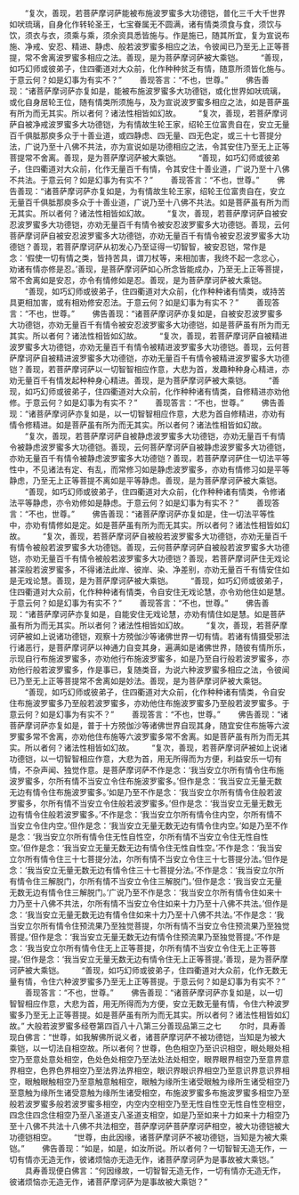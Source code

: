 <!-- { "loadSidebar": true } -->
　　“复次，善现，若菩萨摩诃萨能被布施波罗蜜多大功德铠，普化三千大千世界如吠琉璃，自身化作转轮圣王，七宝眷属无不圆满，诸有情类须食与食，须饮与饮，须衣与衣，须乘与乘，须余资具悉皆施与。作是施已，随其所宜，复为宣说布施、净戒、安忍、精进、静虑、般若波罗蜜多相应之法，令彼闻已乃至无上正等菩提，常不舍离波罗蜜多相应之法。善现，是为菩萨摩诃萨被大乘铠。
　　“善现，如巧幻师或彼弟子，住四衢道对大众前，化作种种贫乏有情，随意所须皆化施与。于意云何？如是幻事为有实不？”
　　善现答言：“不也，世尊。”
　　佛告善现：“诸菩萨摩诃萨亦复如是，能被布施波罗蜜多大功德铠，或化世界如吠琉璃，或化自身居轮王位，随有情类所须施与，及为宣说波罗蜜多相应之法，如是菩萨虽有所为而无其实。所以者何？诸法性相皆如幻故。
　　“复次，善现，若菩萨摩诃萨自被净戒波罗蜜多大功德铠，为有情故生轮王家，绍轮王位富贵自在，安立无量百千俱胝那庾多众于十善业道，或四静虑、四无量、四无色定，或三十七菩提分法，广说乃至十八佛不共法，亦为宣说如是功德相应之法，令其安住乃至无上正等菩提常不舍离。善现，是为菩萨摩诃萨被大乘铠。
　　“善现，如巧幻师或彼弟子，住四衢道对大众前，化作无量百千有情，令其安住十善业道，广说乃至十八佛不共法。于意云何？如是幻事为有实不？”
　　善现答言：“不也，世尊。”
　　佛告善现：“诸菩萨摩诃萨亦复如是，为有情故生轮王家，绍轮王位富贵自在，安立无量百千俱胝那庾多众于十善业道，广说乃至十八佛不共法。如是菩萨虽有所为而无其实。所以者何？诸法性相皆如幻故。
　　“复次，善现，若菩萨摩诃萨自被安忍波罗蜜多大功德铠，亦劝无量百千有情令被安忍波罗蜜多大功德铠。善现，云何菩萨摩诃萨自被安忍波罗蜜多大功德铠，亦劝无量百千有情令被安忍波罗蜜多大功德铠？善现，若菩萨摩诃萨从初发心乃至证得一切智智，被安忍铠，常作是念：‘假使一切有情之类，皆持苦具，谓刀杖等，来相加害，我终不起一念忿心，劝诸有情亦修是忍。’善现，是菩萨摩诃萨如心所念皆能成办，乃至无上正等菩提，常不舍离如是安忍，亦令有情修如是忍。善现，是为菩萨摩诃萨被大乘铠。
　　“善现，如巧幻师或彼弟子，住四衢道对大众前，化作种种诸有情类，或持苦具更相加害，或有相劝修安忍法。于意云何？如是幻事为有实不？”
　　善现答言：“不也，世尊。”
　　佛告善现：“诸菩萨摩诃萨亦复如是，自被安忍波罗蜜多大功德铠，亦劝无量百千有情令被安忍波罗蜜多大功德铠，如是菩萨虽有所为而无其实。所以者何？诸法性相皆如幻故。
　　“复次，善现，若菩萨摩诃萨自被精进波罗蜜多大功德铠，亦劝无量百千有情令被精进波罗蜜多大功德铠。善现，云何菩萨摩诃萨自被精进波罗蜜多大功德铠，亦劝无量百千有情令被精进波罗蜜多大功德铠？善现，若菩萨摩诃萨以一切智智相应作意，大悲为首，发趣种种身心精进，亦劝无量百千有情发起种种身心精进。善现，是为菩萨摩诃萨被大乘铠。
　　“善现，如巧幻师或彼弟子，住四衢道对大众前，化作种种诸有情类，自修精进亦劝他修。于意云何？如是幻事为有实不？”
　　善现答言：“不也，世尊。”
　　佛告善现：“诸菩萨摩诃萨亦复如是，以一切智智相应作意，大悲为首自修精进，亦劝有情令修精进。如是菩萨虽有所为而无其实。所以者何？诸法性相皆如幻故。
　　“复次，善现，若菩萨摩诃萨自被静虑波罗蜜多大功德铠，亦劝无量百千有情令被静虑波罗蜜多大功德铠。善现，云何菩萨摩诃萨自被静虑波罗蜜多大功德铠，亦劝无量百千有情令被静虑波罗蜜多大功德铠？善现，若菩萨摩诃萨住一切法平等性中，不见诸法有定、有乱，而常修习如是静虑波罗蜜多，亦劝有情修习如是平等静虑，乃至无上正等菩提不离如是平等静虑。善现，是为菩萨摩诃萨被大乘铠。
　　“善现，如巧幻师或彼弟子，住四衢道对大众前，化作种种诸有情类，令修诸法平等静虑，亦令劝修如是静虑。于意云何？如是幻事为有实不？”
　　善现答言：“不也，世尊。”
　　佛告善现：“诸菩萨摩诃萨亦复如是，住一切法平等性中，亦劝有情修如是定。如是菩萨虽有所为而无其实。所以者何？诸法性相皆如幻故。
　　“复次，善现，若菩萨摩诃萨自被般若波罗蜜多大功德铠，亦劝无量百千有情令被般若波罗蜜多大功德铠。善现，云何菩萨摩诃萨自被般若波罗蜜多大功德铠，亦劝无量百千有情令被般若波罗蜜多大功德铠？善现，若菩萨摩诃萨住无戏论甚深般若波罗蜜多，不得诸法此岸、彼岸、染、净差别，亦劝无量百千有情安住如是无戏论慧。善现，是为菩萨摩诃萨被大乘铠。
　　“善现，如巧幻师或彼弟子，住四衢道对大众前，化作种种诸有情类，令自安住无戏论慧，亦令劝他住如是慧。于意云何？如是幻事为有实不？”
　　善现答言：“不也，世尊。”
　　佛告善现：“诸菩萨摩诃萨亦复如是，自能安住无戏论慧，亦劝有情住如是慧。如是菩萨虽有所为而无其实。所以者何？诸法性相皆如幻故。
　　“复次，善现，若菩萨摩诃萨被如上说诸功德铠，观察十方殑伽沙等诸佛世界一切有情。若诸有情摄受邪法行诸恶行，是菩萨摩诃萨以神通力自变其身，遍满如是诸佛世界，随彼有情所乐，示现自行布施波罗蜜多，亦劝他行布施波罗蜜多，如是乃至自行般若波罗蜜多，亦劝他行般若波罗蜜多，作是事已，复随类音，为说六种波罗蜜多相应之法，令彼闻已乃至无上正等菩提常不舍离如是妙法。善现，是为菩萨摩诃萨被大乘铠。
　　“善现，如巧幻师或彼弟子，住四衢道对大众前，化作种种诸有情类，令自安住布施波罗蜜多乃至般若波罗蜜多，亦劝他住布施波罗蜜多乃至般若波罗蜜多。于意云何？如是幻事为有实不？”
　　善现答言：“不也，世尊。”
　　佛告善现：“诸菩萨摩诃萨亦复如是，普于十方殑伽沙等诸佛世界自现其身，随宜安住布施等六波罗蜜多常不舍离，亦劝他住布施等六波罗蜜多常不舍离。如是菩萨虽有所为而无其实。所以者何？诸法性相皆如幻故。
　　“复次，善现，若菩萨摩诃萨被如上说诸功德铠，以一切智智相应作意，大悲为首，用无所得而为方便，利益安乐一切有情，不杂声闻、独觉作意。是菩萨摩诃萨不作是念：‘我当安立尔所有情令住布施波罗蜜多，尔所有情不当安立令住布施波罗蜜多。’但作是念：‘我当安立无量无数无边有情令住布施波罗蜜多。’如是乃至不作是念：‘我当安立尔所有情令住般若波罗蜜多，尔所有情不当安立令住般若波罗蜜多。’但作是念：‘我当安立无量无数无边有情令住般若波罗蜜多。’不作是念：‘我当安立尔所有情令住内空，尔所有情不当安立令住内空。’但作是念：‘我当安立无量无数无边有情令住内空。’如是乃至不作是念：‘我当安立尔所有情令住无性自性空，尔所有情不当安立令住无性自性空。’但作是念：‘我当安立无量无数无边有情令住无性自性空。’不作是念：‘我当安立尔所有情令住三十七菩提分法，尔所有情不当安立令住三十七菩提分法。’但作是念：‘我当安立无量无数无边有情令住三十七菩提分法。’不作是念：‘我当安立尔所有情令住三解脱门，尔所有情不当安立令住三解脱门。’但作是念：‘我当安立无量无数无边有情令住三解脱门。’广说乃至不作是念：‘我当安立尔所有情令住如来十力乃至十八佛不共法，尔所有情不当安立令住如来十力乃至十八佛不共法。’但作是念：‘我当安立无量无数无边有情令住如来十力乃至十八佛不共法。’不作是念：‘我当安立尔所有情令住预流果乃至独觉菩提，尔所有情不当安立令住预流果乃至独觉菩提。’但作是念：‘我当安立无量无数无边有情令住预流果乃至独觉菩提。’不作是念：‘我当安立尔所有情令住无上正等菩提，尔所有情不当安立令住无上正等菩提。’但作是念：‘我当安立无量无数无边有情令住无上正等菩提。’善现，是为菩萨摩诃萨被大乘铠。
　　“善现，如巧幻师或彼弟子，住四衢道对大众前，化作无数无量有情，令住六种波罗蜜多乃至无上正等菩提。于意云何？如是幻事为有实不？”
　　善现答言：“不也，世尊。”
　　佛告善现：“诸菩萨摩诃萨亦复如是，以一切智智相应作意，大悲为首，用无所得而为方便，安立无数无量有情，令住六种波罗蜜多乃至无上正等菩提。如是菩萨虽有所为而无其实。所以者何？诸法性相皆如幻故。”
大般若波罗蜜多经卷第四百八十八第三分善现品第三之七
　　尔时，具寿善现白佛言：“世尊，如我解佛所说义者，诸菩萨摩诃萨不被功德铠，当知是为被大乘铠，以一切法自相空故。所以者何？世尊，色色相空乃至识识相空，眼处眼处相空乃至意处意处相空，色处色处相空乃至法处法处相空，眼界眼界相空乃至意界意界相空，色界色界相空乃至法界法界相空，眼识界眼识界相空乃至意识界意识界相空，眼触眼触相空乃至意触意触相空，眼触为缘所生诸受眼触为缘所生诸受相空乃至意触为缘所生诸受意触为缘所生诸受相空，布施波罗蜜多布施波罗蜜多相空乃至般若波罗蜜多般若波罗蜜多相空，内空内空相空乃至无性自性空无性自性空相空，四念住四念住相空乃至八圣道支八圣道支相空，如是乃至如来十力如来十力相空乃至十八佛不共法十八佛不共法相空，菩萨摩诃萨菩萨摩诃萨相空，被大功德铠被大功德铠相空。
　　“世尊，由此因缘，诸菩萨摩诃萨不被功德铠，当知是为被大乘铠。”
　　佛告善现：“如是，如是，如汝所说。所以者何？一切智智无造无作，一切有情亦无造无作，彼诸烦恼亦无造无作，诸菩萨摩诃萨为是事故被大乘铠。”
　　具寿善现便白佛言：“何因缘故，一切智智无造无作，一切有情亦无造无作，彼诸烦恼亦无造无作，诸菩萨摩诃萨为是事故被大乘铠？”
